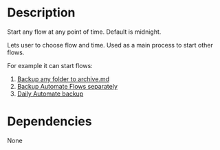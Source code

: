 # Description

Start any flow at any point of time.
Default is midnight.

Lets user to choose flow and time. Used as a main process to start other flows.

For example it can start flows:

1. [Backup any folder to archive.md](/Backup%20any%20folder%20to%20archive%20[45][2025-02-22][ver.49].md)
2. [Backup Automate Flows separately](/Backup%20Automate%20Flows%20separately%20[51][2025-02-22][ver.171].md)
3. [Daily Automate backup](/Daily%20Automate%20backup%20[35][2025-02-22][ver.17].md)

# Dependencies

None